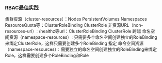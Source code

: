 ### RBAC最佳实践
集群资源（cluster-resources）：Nodes PersistentVolumes Namespaces ResourceQuota等：ClusterRoleBinding ClusterRole
非资源URL（non-resources-url）: /healthz等url：ClusterRoleBinding ClusterRole
跨越 命名空间资源（namespace-resources）: 只需要多个命名空间创建独立的RoleBinding来绑定ClusterRole，这样只需要创建多个RoleBinding
指定 命令空间资源（namespace-resources）：需要独立的命名空间创建独立的RoleBinding来绑定Role，这样需要创建多个RoleBinding和Role
